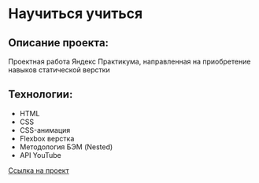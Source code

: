 # Научиться учиться 

## Описание проекта:
Проектная работа Яндекс Практикума, направленная на приобретение навыков статической верстки 

## Технологии:
* HTML
* CSS
* CSS-анимация
* Flexbox верстка
* Методология БЭМ (Nested)
* API YouTube

[Ссылка на проект](https://github.com/Li7252/how-to-learn-plus)
